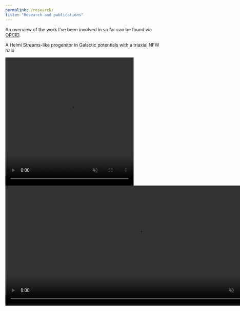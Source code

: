 ```yaml
---
permalink: /research/
title: "Research and publications"
---
```


An overview of the work I've been involved in so far can be found via <a href="[url](https://orcid.org/0000-0003-4314-5632)">ORCID</a>.

A Helmi Streams-like progenitor in Galactic potentials with a triaxial NFW halo 

<video width ="400" height="400" controls loop="" muted ="" autoplay="">
  <source src = "https://github.com/HannekeWoudenberg/hannekewoudenberg.github.io/raw/master/collection/movie_HStestparticles_p102q118.mp4">
</video>

<video width ="825" height="375" controls loop="" muted ="" autoplay="">
  <source src = "https://github.com/HannekeWoudenberg/hannekewoudenberg.github.io/raw/master/collection/movie_HStestparticles_pqgrid.mp4">
</video>



